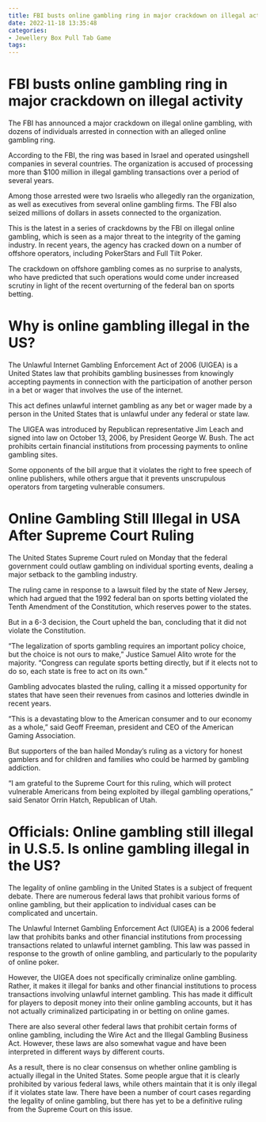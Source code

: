 ```yaml
---
title: FBI busts online gambling ring in major crackdown on illegal activity
date: 2022-11-18 13:35:48
categories:
- Jewellery Box Pull Tab Game
tags:
---
```



#  FBI busts online gambling ring in major crackdown on illegal activity

The FBI has announced a major crackdown on illegal online gambling, with dozens of individuals arrested in connection with an alleged online gambling ring.

According to the FBI, the ring was based in Israel and operated usingshell companies in several countries. The organization is accused of processing more than $100 million in illegal gambling transactions over a period of several years.

Among those arrested were two Israelis who allegedly ran the organization, as well as executives from several online gambling firms. The FBI also seized millions of dollars in assets connected to the organization.

This is the latest in a series of crackdowns by the FBI on illegal online gambling, which is seen as a major threat to the integrity of the gaming industry. In recent years, the agency has cracked down on a number of offshore operators, including PokerStars and Full Tilt Poker.

The crackdown on offshore gambling comes as no surprise to analysts, who have predicted that such operations would come under increased scrutiny in light of the recent overturning of the federal ban on sports betting.

#  Why is online gambling illegal in the US? 

The Unlawful Internet Gambling Enforcement Act of 2006 (UIGEA) is a United States law that prohibits gambling businesses from knowingly accepting payments in connection with the participation of another person in a bet or wager that involves the use of the internet.

This act defines unlawful internet gambling as any bet or wager made by a person in the United States that is unlawful under any federal or state law.

The UIGEA was introduced by Republican representative Jim Leach and signed into law on October 13, 2006, by President George W. Bush. The act prohibits certain financial institutions from processing payments to online gambling sites.

Some opponents of the bill argue that it violates the right to free speech of online publishers, while others argue that it prevents unscrupulous operators from targeting vulnerable consumers.

#  Online Gambling Still Illegal in USA After Supreme Court Ruling

The United States Supreme Court ruled on Monday that the federal government could outlaw gambling on individual sporting events, dealing a major setback to the gambling industry.

The ruling came in response to a lawsuit filed by the state of New Jersey, which had argued that the 1992 federal ban on sports betting violated the Tenth Amendment of the Constitution, which reserves power to the states.

But in a 6-3 decision, the Court upheld the ban, concluding that it did not violate the Constitution.

“The legalization of sports gambling requires an important policy choice, but the choice is not ours to make,” Justice Samuel Alito wrote for the majority. “Congress can regulate sports betting directly, but if it elects not to do so, each state is free to act on its own.”

Gambling advocates blasted the ruling, calling it a missed opportunity for states that have seen their revenues from casinos and lotteries dwindle in recent years.

“This is a devastating blow to the American consumer and to our economy as a whole,” said Geoff Freeman, president and CEO of the American Gaming Association.

But supporters of the ban hailed Monday’s ruling as a victory for honest gamblers and for children and families who could be harmed by gambling addiction.

“I am grateful to the Supreme Court for this ruling, which will protect vulnerable Americans from being exploited by illegal gambling operations,” said Senator Orrin Hatch, Republican of Utah.

#  Officials: Online gambling still illegal in U.S.5. Is online gambling illegal in the US?

The legality of online gambling in the United States is a subject of frequent debate. There are numerous federal laws that prohibit various forms of online gambling, but their application to individual cases can be complicated and uncertain.

The Unlawful Internet Gambling Enforcement Act (UIGEA) is a 2006 federal law that prohibits banks and other financial institutions from processing transactions related to unlawful internet gambling. This law was passed in response to the growth of online gambling, and particularly to the popularity of online poker.

However, the UIGEA does not specifically criminalize online gambling. Rather, it makes it illegal for banks and other financial institutions to process transactions involving unlawful internet gambling. This has made it difficult for players to deposit money into their online gambling accounts, but it has not actually criminalized participating in or betting on online games.

There are also several other federal laws that prohibit certain forms of online gambling, including the Wire Act and the Illegal Gambling Business Act. However, these laws are also somewhat vague and have been interpreted in different ways by different courts.

As a result, there is no clear consensus on whether online gambling is actually illegal in the United States. Some people argue that it is clearly prohibited by various federal laws, while others maintain that it is only illegal if it violates state law. There have been a number of court cases regarding the legality of online gambling, but there has yet to be a definitive ruling from the Supreme Court on this issue.